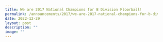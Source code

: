 ```yaml
---
title: We are 2017 National Champions for B Division Floorball!
permalink: /announcements/2017/we-are-2017-national-champions-for-b-division-floorball/
date: 2022-12-29
layout: post
description: ""
image: ""
---
```

